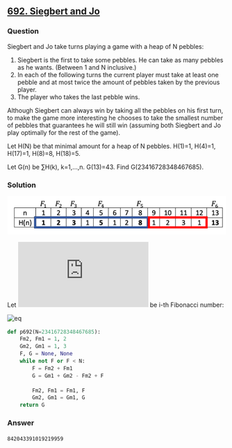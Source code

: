 ## **[692. Siegbert and Jo](https://projecteuler.net/problem=692)**

### Question
Siegbert and Jo take turns playing a game with a heap of N pebbles:

1. Siegbert is the first to take some pebbles. He can take as many pebbles as he wants. (Between 1 and N inclusive.)
2. In each of the following turns the current player must take at least one pebble and at most twice the amount of pebbles taken by the previous player.
3. The player who takes the last pebble wins.

Although Siegbert can always win by taking all the pebbles on his first turn, to make the game more interesting he chooses to take the smallest number of pebbles that guarantees he will still win (assuming both Siegbert and Jo play optimally for the rest of the game).

Let H(N) be that minimal amount for a heap of N pebbles. H(1)=1, H(4)=1, H(17)=1, H(8)=8, H(18)=5.

Let G(n) be ∑H(k), k=1,...,n. G(13)=43. Find G(23416728348467685).

### Solution

![im](./images/p692.png)

Let ![eq](https://latex.codecogs.com/gif.latex?F_i) be i-th Fibonacci number:

![eq](https://latex.codecogs.com/gif.latex?G(F_i)=G(F_{i-1})&plus;G(F_{i-2})-F_{i-2}&plus;F_i)

```python
def p692(N=23416728348467685):
    Fm2, Fm1 = 1, 2
    Gm2, Gm1 = 1, 3
    F, G = None, None
    while not F or F < N:
        F = Fm2 + Fm1
        G = Gm1 + Gm2 - Fm2 + F

        Fm2, Fm1 = Fm1, F
        Gm2, Gm1 = Gm1, G
    return G
```

### Answer
`842043391019219959`
